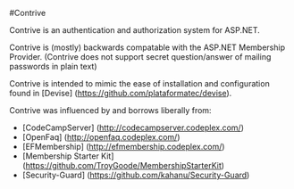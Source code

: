 #Contrive

Contrive is an authentication and authorization system for ASP.NET.

Contrive is (mostly) backwards compatable with the ASP.NET Membership Provider. (Contrive does not support secret question/answer of mailing passwords in plain text)

Contrive is intended to mimic the ease of installation and configuration
found in [Devise] (https://github.com/plataformatec/devise).

Contrive was influenced by and borrows liberally from:

* [CodeCampServer] (http://codecampserver.codeplex.com/)
* [OpenFaq] (http://openfaq.codeplex.com/)
* [EFMembership] (http://efmembership.codeplex.com/)
* [Membership Starter Kit] (https://github.com/TroyGoode/MembershipStarterKit)
* [Security-Guard] (https://github.com/kahanu/Security-Guard)
